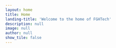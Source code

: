 ```yaml
---
layout: home
title: Home
landing-title: 'Welcome to the home of FGHTech'
description: null
image: null
author: null
show_tile: false
---
```



